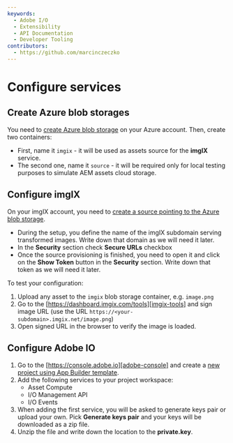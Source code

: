 ```yaml
---
keywords:
  - Adobe I/O
  - Extensibility
  - API Documentation
  - Developer Tooling
contributors: 
  - https://github.com/marcinczeczko 
---
```


# Configure services

## Create Azure blob storages

You need to [create Azure blob storage][create-azure-blob] on your Azure account. Then, create two containers:

- First, name it `imgix` - it will be used as assets source for the **imgIX** service.
- The second one, name it `source` - it will be required only for local testing purposes to simulate AEM assets cloud
  storage.

## Configure imgIX

On your imgIX account, you need to [create a source pointing to the Azure blob storage][imgix-create-azure-source].

- During the setup, you define the name of the imgIX subdomain serving transformed images. Write down that domain as we
  will need it later.
- In the **Security** section check **Secure URLs** checkbox
- Once the source provisioning is finished, you need to open it and click on the **Show Token** button in the
  **Security** section. Write down that token as we will need it later.

To test your configuration:

1. Upload any asset to the `imgix` blob storage container, e.g. `image.png`
2. Go to the [https://dashboard.imgix.com/tools][imgix-tools] and sign image URL (use the URL
   `https://<your-subdomain>.imgix.net/image.png`)
3. Open signed URL in the browser to verify the image is loaded.

## Configure Adobe IO

1. Go to the [https://console.adobe.io][adobe-console] and create a [new project using App Builder template][adobe-console-firefly-template].
1. Add the following services to your project workspace:
   - Asset Compute
   - I/O Management API
   - I/O Events
2. When adding the first service, you will be asked to generate keys pair or upload your own. Pick **Generate keys
   pair** and your keys will be downloaded as a zip file.
3. Unzip the file and write down the location to the **private.key**.

[create-azure-blob]: https://docs.microsoft.com/en-us/azure/storage/blobs/storage-quickstart-blobs-portal 'Create storage account and container'
[imgix-create-azure-source]: https://docs.imgix.com/setup/creating-sources/microsoft-azure 'Setting up your Microsoft Azure Source'
[imgix-tools]: https://dashboard.imgix.com/tools
[adobe-console]: https://console.adobe.io 'Adobe IO Console'
[adobe-console-firefly-template]: ../../getting_started/first_app.md#2-creating-a-new-project-on-developer-console 'Creating new project on Adobe developer console'